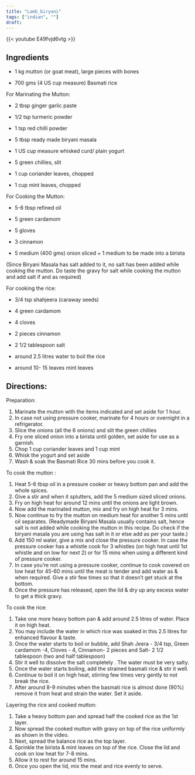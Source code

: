 ```yaml
---
title: "Lamb_biryani"
tags: ["indian", ""]
draft:
---
```


{{< youtube E49fvjd6vtg  >}}

## Ingredients

-   1 kg mutton (or goat meat), large pieces with bones

-   700 gms (4 US cup measure) Basmati rice

For Marinating the Mutton:

-   2 tbsp ginger garlic paste

-   1/2 tsp turmeric powder 

-   1 tsp red chilli powder 

-   5 tbsp ready made biryani masala

-   1 US cup measure whisked curd/ plain yogurt 

-   5 green chillies, slit

-   1 cup coriander leaves, chopped

-   1 cup mint leaves, chopped

For Cooking the Mutton:

-   5-6 tbsp refined oil 

-   5 green cardamom

-   5 gloves

-   3 cinnamon

-   5 medium (400 gms) onion sliced + 1 medium to be made into a birista

(Since Biryani Masala has salt added to it, no salt has been added while cooking the mutton. Do taste the gravy for salt while cooking the mutton and add salt if and as required)

For cooking the rice:

- 3/4 tsp shahjeera (caraway seeds)

- 4 green cardamom

- 4 cloves

- 2 pieces cinnamon

- 2 1/2 tablespoon salt

- around 2.5 litres water to boil the rice

- around 10- 15 leaves mint leaves

## Directions:

Preparation:

1. Marinate the mutton with the items indicated and set aside for 1 hour.
2. In case not using pressure cooker, marinate for 4 hours or overnight in a refrigerator. 
3. Slice the onions (all the 6 onions) and slit the green chillies
4. Fry one sliced onion into a birista until golden, set aside for use as a garnish.
5. Chop 1 cup coriander leaves and 1 cup mint
6. Whisk the yogurt and set aside
7. Wash & soak the Basmati Rice 30 mins before you cook it.

To cook the mutton :

1. Heat 5-6 tbsp oil in a pressure cooker or heavy bottom pan and add the whole spices.
2. Give a stir and when it splutters, add the 5 medium sized sliced onions.
3. Fry on high heat for around 12 mins until the onions are light brown.
4. Now add the marinated mutton, mix and fry on high heat for 3 mins. 
5. Now continue to fry the mutton on medium heat for another 5 mins until oil separates. (Readymade Biryani Masala usually contains salt, hence salt is not added while cooking the mutton in this recipe. Do check if the biryani masala you are using has salt in it or else add as per your taste.)
6. Add 150 ml water, give a mix and close the pressure cooker. In case the pressure cooker has a whistle cook for 3 whistles (on high heat until 1st whistle and on low for next 2) or for 15 mins when using a different kind of pressure cooker.
7. In case you’re not using a pressure cooker, continue to cook covered on low heat for 45-60 mins until the meat is tender and add water as & when required. Give a stir few times so that it doesn’t get stuck at the bottom.
8. Once the pressure has released, open the lid & dry up any excess water to get a thick gravy. 

To cook the rice:

1. Take one more heavy bottom pan & add around 2.5 litres of water.  Place it on high heat. 
2. You may include the water in which rice was soaked in this 2.5 litres for enhanced flavour & taste. 
3. Once the water starts to boil or bubble, add Shah Jeera - 3/4 tsp, Green cardamom -4,  Cloves - 4, Cinnamon- 2 pieces and Salt- 2 1/2 tablespoon (two and half tablespoon)
4. Stir it well to dissolve the salt completely . The water must be very salty. 
5. Once the water starts boiling, add the strained basmati rice & stir it well. 
6. Continue to boil it on high heat, stirring few times very gently to not break the rice.
7. After around 8-9  minutes when the basmati rice is almost done (90%) remove it from heat and strain the water. Set it aside.

Layering the rice and cooked mutton:

1. Take a heavy bottom pan and spread half the cooked rice as the 1st layer.
2. Now spread the cooked mutton with gravy on top of the rice uniformly as shown in the video.
3. Next, spread the balance rice as the top layer.
4. Sprinkle the birista & mint leaves on top of the rice. Close the lid and cook on low heat for 7-8 mins.
5. Allow it to rest for around 15 mins.
6. Once you open the lid, mix the meat and rice evenly to serve.